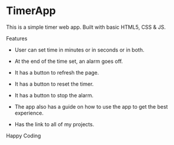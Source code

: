 # TimerApp
This is a simple timer web app. Built with basic HTML5, CSS & JS.

Features
  
* User can set time in minutes or in seconds or in both.

* At the end of the time set, an alarm goes off.

* It has a button to refresh the page.

* It has a button to reset the timer.

* It has a button to stop the alarm.

* The app also has a guide on how to use the app to get the best experience.

* Has the link to all of my projects.



Happy Coding
